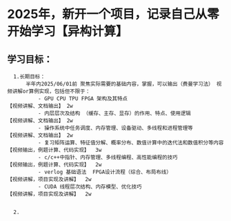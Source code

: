 # 2025年，新开一个项目，记录自己从零开始学习【异构计算】
## 学习目标：
      1.长期目标：
          半年内2025/06/01前 聚焦实际需要的基础内容，掌握，可以输出（费曼学习法） 视频讲解or算例实现，包括但不限于：  
              - GPU CPU TPU FPGA 架构及其特点                                            【视频讲解、文档输出】 2w
              - 内层层次及结构 （缓存、主存、显存）的作用、特点、使用逻辑                    【视频讲解、文档输出】 2w
              - 操作系统中任务调度、内存管理、设备驱动、多线程和进程管理等                   【视频讲解、文档输出】 2w
              - 复习矩阵运算、特征值分解、概率分布、数值计算中的迭代法和数值积分等内容        【视频输出，例题计算、代码实现】  3w
              - c/c++中指针、内存管理、多线程编程、高性能编程的技巧                         【视频输出，例题计算、代码实现】  2w
              - verlog 基础语法  FPGA设计流程（综合、布局布线）                            【视频讲解，项目实现及讲解】  2w
              - CUDA 线程层次结构、内存模型、优化技巧                                      【视频讲解，项目实现及讲解】  2w             
              
              
      2.
      

